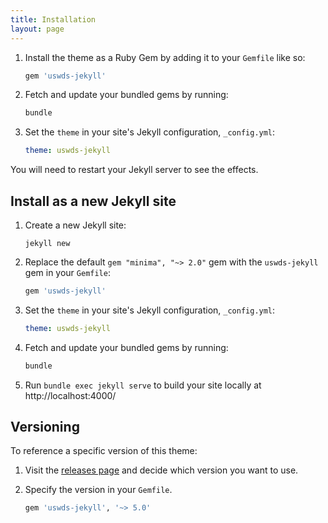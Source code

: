 ```yaml
---
title: Installation
layout: page
---
```


1. Install the theme as a Ruby Gem by adding it to your `Gemfile`
   like so:

   ```ruby
   gem 'uswds-jekyll'
   ```

1. Fetch and update your bundled gems by running:

   ```sh
   bundle
   ```

1. Set the `theme` in your site's Jekyll configuration,
   `_config.yml`:

   ```yml
   theme: uswds-jekyll
   ```

You will need to restart your Jekyll server to see the effects.

## Install as a new Jekyll site

1. Create a new Jekyll site:
   ```
   jekyll new
   ```
1. Replace the default `gem "minima", "~> 2.0"` gem with the `uswds-jekyll` gem in your `Gemfile`:

   ```ruby
   gem 'uswds-jekyll'
   ```

1. Set the `theme` in your site's Jekyll configuration, `_config.yml`:

   ```yml
   theme: uswds-jekyll
   ```

1. Fetch and update your bundled gems by running:

   ```sh
   bundle
   ```

1. Run `bundle exec jekyll serve` to build your site locally at http://localhost:4000/

## Versioning

To reference a specific version of this theme:

1. Visit the [releases page](https://github.com/18F/uswds-jekyll/releases) and decide which version you want to use.
1. Specify the version in your `Gemfile`.

   ```ruby
   gem 'uswds-jekyll', '~> 5.0'
   ```

